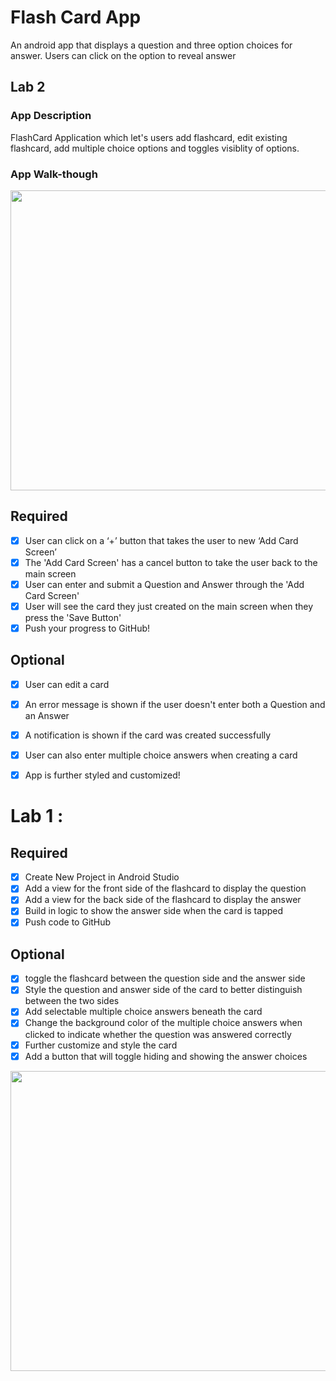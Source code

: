 # Flash Card App
An android app that displays a question and three option choices for answer. Users can click on the option to reveal answer

## Lab 2

### App Description
FlashCard Application which let's users add flashcard, edit existing flashcard, add multiple choice options and toggles visiblity of options.

### App Walk-though
<img src="https://drive.google.com/uc?id=1fSLXwWdCaoBxcQVUML4-NeFYAAygKCIR" width="640" height="480"></img><br>

## Required
- [x] User can click on a ‘+’ button that takes the user to new ‘Add Card Screen’
- [x] The 'Add Card Screen' has a cancel button to take the user back to the main screen
- [x] User can enter and submit a Question and Answer through the 'Add Card Screen'
- [x] User will see the card they just created on the main screen when they press the 'Save Button'
- [x] Push your progress to GitHub!

## Optional
- [x] User can edit a card
- [x] An error message is shown if the user doesn't enter both a Question and an Answer
- [x] A notification is shown if the card was created successfully
- [x] User can also enter multiple choice answers when creating a card
- [x] App is further styled and customized!


# Lab 1 : 

## Required
- [x] Create New Project in Android Studio
- [x] Add a view for the front side of the flashcard to display the question
- [x] Add a view for the back side of the flashcard to display the answer
- [x] Build in logic to show the answer side when the card is tapped
- [x] Push code to GitHub

## Optional
- [x] toggle the flashcard between the question side and the answer side
- [x] Style the question and answer side of the card to better distinguish between the two sides
- [x] Add selectable multiple choice answers beneath the card
- [x] Change the background color of the multiple choice answers when clicked to indicate whether the question was answered correctly
- [x] Further customize and style the card
- [x] Add a button that will toggle hiding and showing the answer choices

<img src="https://drive.google.com/file/d/1fSLXwWdCaoBxcQVUML4-NeFYAAygKCIR/preview" width="640" height="480"></img>  
